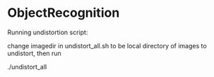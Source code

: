 # ObjectRecognition

Running undistortion script:

change imagedir in undistort_all.sh to be local directory of images to undistort, then run

./undistort_all
